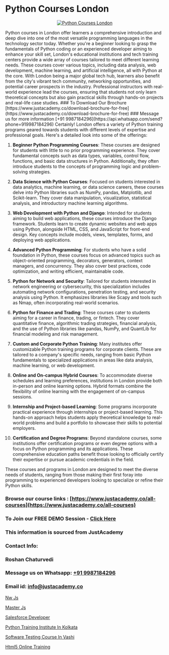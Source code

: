 # Python Courses London

<p align="center">
  <a href="https://justacademy.co/course-detail/python-training">
    <img src="https://justacademy.co/storage2/course_image/1709713400_course_image.webp" alt="Python Courses London">
  </a>
</p>
Python courses in London offer learners a comprehensive introduction and deep dive into one of the most versatile programming languages in the technology sector today. Whether you're a beginner looking to grasp the fundamentals of Python coding or an experienced developer aiming to enhance your skill set, London's educational institutions and tech training centers provide a wide array of courses tailored to meet different learning needs. These courses cover various topics, including data analysis, web development, machine learning, and artificial intelligence, all with Python at the core. With London being a major global tech hub, learners also benefit from the city's vibrant tech community, networking opportunities, and potential career prospects in the industry. Professional instructors with real-world experience lead the courses, ensuring that students not only learn theoretical concepts but also gain practical skills through hands-on projects and real-life case studies.
### To Download Our Brochure [https://www.justacademy.co/download-brochure-for-free](https://www.justacademy.co/download-brochure-for-free)
### Message us for more information [+91 9987184296](https://api.whatsapp.com/send?phone=919987184296)
Certainly! London offers a variety of Python training programs geared towards students with different levels of expertise and professional goals. Here's a detailed look into some of the offerings:

1) **Beginner Python Programming Courses**: These courses are designed for students with little to no prior programming experience. They cover fundamental concepts such as data types, variables, control flow, functions, and basic data structures in Python. Additionally, they often introduce students to the concepts of programming logic and problem-solving strategies.

2) **Data Science with Python Courses**: Focused on students interested in data analytics, machine learning, or data science careers, these courses delve into Python libraries such as NumPy, pandas, Matplotlib, and Scikit-learn. They cover data manipulation, visualization, statistical analysis, and introductory machine learning algorithms.

3) **Web Development with Python and Django**: Intended for students aiming to build web applications, these courses introduce the Django framework. Students learn to create dynamic websites and web apps using Python, alongside HTML, CSS, and JavaScript for front-end design. Key concepts include models, views, templates, forms, and deploying web applications.

4) **Advanced Python Programming**: For students who have a solid foundation in Python, these courses focus on advanced topics such as object-oriented programming, decorators, generators, context managers, and concurrency. They also cover best practices, code optimization, and writing efficient, maintainable code.

5) **Python for Network and Security**: Tailored for students interested in network engineering or cybersecurity, this specialization includes automating network configurations, penetration testing, and security analysis using Python. It emphasizes libraries like Scapy and tools such as Nmap, often incorporating real-world scenarios.

6) **Python for Finance and Trading**: These courses cater to students aiming for a career in finance, trading, or fintech. They cover quantitative finance, algorithmic trading strategies, financial analysis, and the use of Python libraries like pandas, NumPy, and QuantLib for financial modeling and risk management.

7) **Custom and Corporate Python Training**: Many institutes offer customizable Python training programs for corporate clients. These are tailored to a company's specific needs, ranging from basic Python fundamentals to specialized applications in areas like data analysis, machine learning, or web development.

8) **Online and On-campus Hybrid Courses**: To accommodate diverse schedules and learning preferences, institutions in London provide both in-person and online learning options. Hybrid formats combine the flexibility of online learning with the engagement of on-campus sessions.

9) **Internship and Project-based Learning**: Some programs incorporate practical experience through internships or project-based learning. This hands-on approach helps students apply theoretical knowledge to real-world problems and build a portfolio to showcase their skills to potential employers.

10) **Certification and Degree Programs**: Beyond standalone courses, some institutions offer certification programs or even degree options with a focus on Python programming and its applications. These comprehensive education paths benefit those looking to officially certify their expertise or pursue academic credentials in the field.

These courses and programs in London are designed to meet the diverse needs of students, ranging from those making their first foray into programming to experienced developers looking to specialize or refine their Python skills.

### Browse our course links : [https://www.justacademy.co/all-courses](https://www.justacademy.co/all-courses) 
### To Join our FREE DEMO Session - [Click Here](https://www.justacademy.co/register-for-course-demo)


### This information is sourced from JustAcademy
### Contact Info:
### Roshan Chaturvedi
### Message us on Whatsapp: [+91 9987184296](https://api.whatsapp.com/send?phone=919987184296)
### Email id: [info@justacademy.co](mailto:info@justacademy.co)
                
[Nw Js](https://www.linkedin.com/pulse/nw-js-justacademy-kolkata-snafe?trackingId=7XSMwB%2FxKz%2BTlt1jKzQpvw%3D%3D&lipi=urn%3Ali%3Apage%3Ad_flagship3_company_admin%3B57ggr4WVTUuBeEA%2FxPy55A%3D%3D)

[Master Js](https://www.linkedin.com/pulse/master-js-justacademy-boston-7qhhc?trackingId=VDClxE8vvu2cI8kcWv%2F09Q%3D%3D&lipi=urn%3Ali%3Apage%3Ad_flagship3_company_admin%3BXwxjEqEYSnilOOgoWtEIiA%3D%3D)

[Salesforce Developer](https://medium.com/@shivamja27/salesforce-developer-d496714e310d)

[Python Training Institute In Kolkata](https://medium.com/@namusn/python-training-institute-in-kolkata-c9729f55f29f)

[Software Testing Course In Vashi](https://justacademyin.github.io/justacademy/software-testing-course-in-vashi)

[Html5 Online Training](https://justacademyin.github.io/justacademy/html5-online-training)


